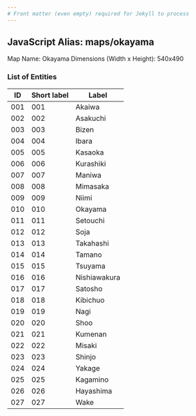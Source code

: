 ```yaml
---
# Front matter (even empty) required for Jekyll to process
---
```


## JavaScript Alias: maps/okayama

Map Name: Okayama
Dimensions (Width x Height): 540x490





### List of Entities

ID | Short label | Label
---|---|---|
001|001|Akaiwa
002|002|Asakuchi
003|003|Bizen
004|004|Ibara
005|005|Kasaoka
006|006|Kurashiki
007|007|Maniwa
008|008|Mimasaka
009|009|Niimi
010|010|Okayama
011|011|Setouchi
012|012|Soja
013|013|Takahashi
014|014|Tamano
015|015|Tsuyama
016|016|Nishiawakura
017|017|Satosho
018|018|Kibichuo
019|019|Nagi
020|020|Shoo
021|021|Kumenan
022|022|Misaki
023|023|Shinjo
024|024|Yakage
025|025|Kagamino
026|026|Hayashima
027|027|Wake